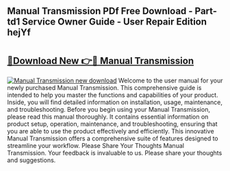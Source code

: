 ## Manual Transmission PDf Free Download - Part-td1 Service Owner Guide - User Repair Edition hejYf

# <h2><a href="http://cf11240.oget.top/?id=Manual+Transmission">🔗Download New 👉🔴 Manual Transmission</a></h2>

[![Manual Transmission new download](https://i.imgur.com/5g1atiW.png)](http://cf11240.oget.top/?id=Manual+Transmission)
Welcome to the user manual for your newly purchased Manual Transmission. This comprehensive guide is intended to help you master the functions and capabilities of your product. Inside, you will find detailed information on installation, usage, maintenance, and troubleshooting. Before you begin using your Manual Transmission, please read this manual thoroughly. It contains essential information on product setup, operation, maintenance, and troubleshooting, ensuring that you are able to use the product effectively and efficiently. This innovative Manual Transmission offers a comprehensive suite of features designed to streamline your workflow. Please Share Your Thoughts Manual Transmission. Your feedback is invaluable to us. Please share your thoughts and suggestions.

